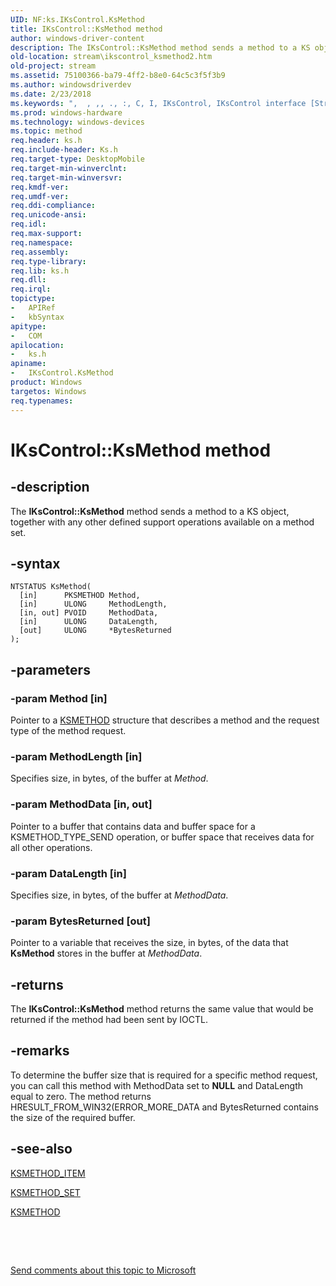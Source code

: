 ```yaml
---
UID: NF:ks.IKsControl.KsMethod
title: IKsControl::KsMethod method
author: windows-driver-content
description: The IKsControl::KsMethod method sends a method to a KS object, together with any other defined support operations available on a method set.
old-location: stream\ikscontrol_ksmethod2.htm
old-project: stream
ms.assetid: 75100366-ba79-4ff2-b8e0-64c5c3f5f3b9
ms.author: windowsdriverdev
ms.date: 2/23/2018
ms.keywords: ",  , ,, ., :, C, I, IKsControl, IKsControl interface [Streaming Media Devices], KsMethod method, IKsControl::KsMethod, K, KsMethod method [Streaming Media Devices], KsMethod method [Streaming Media Devices], IKsControl interface, KsMethod,IKsControl.KsMethod, M, avintfc_6cf0dd96-36e2-4d0a-8bb8-f2f49ab9eb1f.xml, d, e, h, ks/IKsControl::KsMethod, l, n, o, r, s, stream.ikscontrol_ksmethod2, t"
ms.prod: windows-hardware
ms.technology: windows-devices
ms.topic: method
req.header: ks.h
req.include-header: Ks.h
req.target-type: DesktopMobile
req.target-min-winverclnt: 
req.target-min-winversvr: 
req.kmdf-ver: 
req.umdf-ver: 
req.ddi-compliance: 
req.unicode-ansi: 
req.idl: 
req.max-support: 
req.namespace: 
req.assembly: 
req.type-library: 
req.lib: ks.h
req.dll: 
req.irql: 
topictype:
-	APIRef
-	kbSyntax
apitype:
-	COM
apilocation:
-	ks.h
apiname:
-	IKsControl.KsMethod
product: Windows
targetos: Windows
req.typenames: 
---
```


# IKsControl::KsMethod method


## -description


The <b>IKsControl::KsMethod</b> method sends a method to a KS object, together with any other defined support operations available on a method set. 


## -syntax


````
NTSTATUS KsMethod(
  [in]      PKSMETHOD Method,
  [in]      ULONG     MethodLength,
  [in, out] PVOID     MethodData,
  [in]      ULONG     DataLength,
  [out]     ULONG     *BytesReturned
);
````


## -parameters




### -param Method [in]

Pointer to a <a href="https://msdn.microsoft.com/library/windows/hardware/ff563398">KSMETHOD</a> structure that describes a method and the request type of the method request. 


### -param MethodLength [in]

Specifies size, in bytes, of the buffer at <i>Method</i>. 


### -param MethodData [in, out]

Pointer to a buffer that contains data and buffer space for a KSMETHOD_TYPE_SEND operation, or buffer space that receives data for all other operations. 


### -param DataLength [in]

Specifies size, in bytes, of the buffer at <i>MethodData</i>. 


### -param BytesReturned [out]

Pointer to a variable that receives the size, in bytes, of the data that <b>KsMethod</b> stores in the buffer at <i>MethodData</i>. 


## -returns



The <b>IKsControl::KsMethod</b> method returns the same value that would be returned if the method had been sent by IOCTL.




## -remarks



To determine the buffer size that is required for a specific method request, you can call this method with MethodData set to <b>NULL</b> and DataLength equal to zero. The method returns HRESULT_FROM_WIN32(ERROR_MORE_DATA and BytesReturned contains the size of the required buffer.




## -see-also

<a href="..\ks\ns-ks-ksmethod_item.md">KSMETHOD_ITEM</a>



<a href="..\ks\ns-ks-ksmethod_set.md">KSMETHOD_SET</a>



<a href="https://msdn.microsoft.com/library/windows/hardware/ff563398">KSMETHOD</a>



 

 

<a href="mailto:wsddocfb@microsoft.com?subject=Documentation%20feedback [stream\stream]:%20IKsControl::KsMethod method%20 RELEASE:%20(2/23/2018)&amp;body=%0A%0APRIVACY STATEMENT%0A%0AWe use your feedback to improve the documentation. We don't use your email address for any other purpose, and we'll remove your email address from our system after the issue that you're reporting is fixed. While we're working to fix this issue, we might send you an email message to ask for more info. Later, we might also send you an email message to let you know that we've addressed your feedback.%0A%0AFor more info about Microsoft's privacy policy, see http://privacy.microsoft.com/en-us/default.aspx." title="Send comments about this topic to Microsoft">Send comments about this topic to Microsoft</a>

